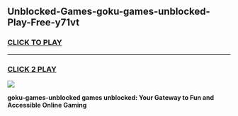 
## Unblocked-Games-goku-games-unblocked-Play-Free-y71vt
<h3>
<a href="https://premium76.site?title=goku-games-unblocked&ref=20M">CLICK TO PLAY</a></h3>
<hr>

<h3>
<a href="https://premium76.site?title=goku-games-unblocked&ref=20M">CLICK 2 PLAY</a>
  
</h3>

<a href="https://premium76.site?title=goku-games-unblocked&ref=19M"><img src="https://clearcache.store/games.png"></a>


**goku-games-unblocked games unblocked: Your Gateway to Fun and Accessible Online Gaming**
